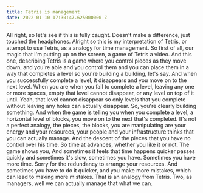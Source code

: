 ```yaml
---
title: Tetris is management
date: 2022-01-10 17:30:47.625000000 Z
---
```


All right, so let's see if this is fully caught. Doesn't make a difference, just touched the headphones. Alright so this is my interpretation of Tetris, or attempt to use Tetris, as a analogy for time management. So first of all, our magic that I'm putting up on the screen, a game of Tetris a video. And this one, describing Tetris is a game where you control pieces as they move down, and you're able and you control them and you can place them in a way that completes a level so you're building a building, let's say. And when you successfully complete a level, it disappears and you move on to the next level. When you are when you fail to complete a level, leaving any one or more spaces, empty that level cannot disappear, or any level on top of it until. Yeah, that level cannot disappear so only levels that you complete without leaving any holes can actually disappear. So, you're clearly building something. And when the game is telling you when you complete a level, a horizontal level of blocks, you move on to the next that's completed. It's not a perfect analogy, the pieces, the blocks, you are manipulating are your energy and your resources, your people and your infrastructure thinks that you can actually manage. And the descent of the pieces that you have no control over his time. So time at advances, whether you like it or not. The game shows you, And sometimes it feels that time happens quicker passes quickly and sometimes it's slow, sometimes you have. Sometimes you have more time. Sorry for the redundancy to arrange your resources. And sometimes you have to do it quicker, and you make more mistakes, which can lead to making more mistakes. That is an analogy from Tetris. Two, as managers, well we can actually manage that what we can.

